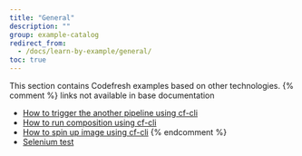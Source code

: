 ```yaml
---
title: "General"
description: ""
group: example-catalog
redirect_from:
  - /docs/learn-by-example/general/
toc: true
---
```

This section contains Codefresh examples based on other technologies.
{% comment %}
links not available in base documentation
- [How to trigger the another pipeline using cf-cli](doc:how-to-trigger-another-pipeline-using-cf-cli)
- [How to run composition using cf-cli](doc:how-to-run-composition-using-cf-cli-1) 
- [How to spin up image using cf-cli](doc:how-to-spin-up-image-using-cf-cli)
{% endcomment %}
- [Selenium test]({{site.baseurl}}/docs/learn-by-example/general/selenium-test/)
